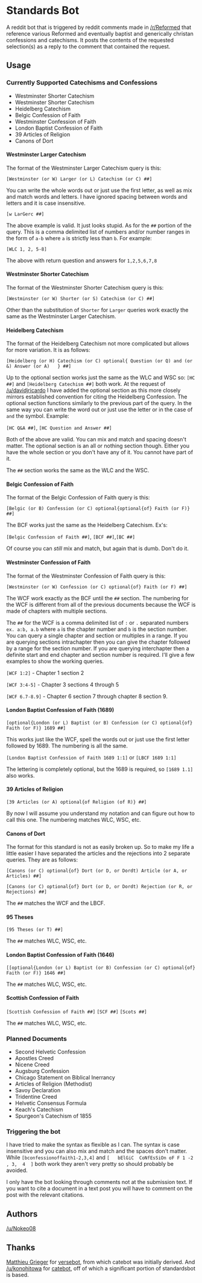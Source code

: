 # Standards Bot
A reddit bot that is triggered by reddit comments made in [/r/Reformed](https://www.reddit.com/r/reformed) that reference various Reformed and eventually baptist and generically christan confessions and catechisms. It posts the contents of the requested selection(s) as a reply to the comment that contained the request.

## Usage
### Currently Supported Catechisms and Confessions
* Westminster Shorter Catechism
* Westminster Shorter Catechism
* Heidelberg Catechism
* Belgic Confession of Faith
* Westminster Confession of Faith
* London Baptist Confession of Faith
* 39 Articles of Religion
* Canons of Dort

#### Westminster Larger Catechism

The format of the Westminster Larger Catechism query is this:

```[Westminster (or W) Larger (or L) Catechism (or C) ##]```

You can write the whole words out or just use the first letter, as well as mix and match words and letters. I have ignored spacing between words and letters and it is case insensitive.

```[w LarGerc ##]```

The above  example is valid. It just looks stupid. As for the ```##``` portion of the query. This is a comma delimited list of numbers and/or number ranges in the form of ```a-b``` where ```a``` is strictly less than ```b```. For example:

```[WLC 1, 2, 5-8]```

The above with return question and answers for ```1,2,5,6,7,8```

#### Westminster Shorter Catechism

The format of the Westminster Shorter Catechism query is this:

```[Westminster (or W) Shorter (or S) Catechism (or C) ##]```

Other than the substitution of ```Shorter``` for ```Larger``` queries work exactly the same as  the Westminster Larger Catechism.

#### Heidelberg Catechism

The format of the Heidelberg Catechism not more complicated but allows for more variation. It is as follows:

```[Heidelberg (or H) Catechism (or C) optional{ Question (or Q) and (or &) Answer (or A)   } ##]```

Up to the optional section works just the same as the WLC and WSC so: ```[HC ##]``` and ```[Heidelberg Catechism ##]``` both work. At the request of [/u/davidjricardo](http://reddit.com/u/davidjricardo) I have added the optional section as this more closely mirrors established convention for citing the Heidelberg Confession. The optional section functions similarly to the previous part of the query. In the same way you can write the word out or just use the letter or in the case of ```and``` the symbol. Example:

```[HC Q&A ##]```, ```[HC Question and Answer ##]```

Both of the above are valid. You can mix and match and spacing doesn't matter. The optional section is an all or nothing section though. Either you have the whole section or you don't have any of it. You cannot have part of it.

The ```##``` section works the same as the WLC and the WSC.

#### Belgic Confession of Faith

The format of the Belgic Confession of Faith query is this:

```[Belgic (or B) Confession (or C) optional{optional{of} Faith (or F)} ##]```

The BCF works just the same as the Heidelberg Catechism. Ex's:

```[Belgic Confession of Faith ##]```, ```[BCF ##]```,```[BC ##]```

Of course you can *still* mix and match, but again that is dumb. Don't do it.

#### Westminster Confession of Faith

The format of the Westminster Confession of Faith query is this:

```[Westminster (or W) Confession (or C) optional{of} Faith (or F) ##]```

The WCF work exactly as the BCF until the ```##``` section. The numbering for the WCF is different from all of the previous documents because the WCF is made of chapters with multiple sections.

The ```##``` for the WCF is a comma delimited list of ```:``` or ```.``` separated numbers ```ex. a:b, a.b``` where ```a``` is the chapter number and ```b``` is the section number. You can query a single chapter and section or multiples in a range. If you are querying sections intrachapter then you can give the chapter followed by a range for the section number. If you are querying interchapter then a definite start and end chapter and section number is required. I'll give a few examples to show the working queries.

```[WCF 1:2]``` - Chapter 1 section 2

```[WCF 3:4-5]``` - Chapter 3 sections 4 through 5

```[WCF 6.7-8.9]``` - Chapter 6 section 7 through chapter 8 section 9.

#### London Baptist Confession of Faith (1689)

```[optional{London (or L) Baptist (or B) Confession (or C) optional{of} Faith (or F)} 1689 ##]```

This works just like the WCF, spell the words out or just use the first letter followed by 1689. The numbering is all the same.

```[London Baptist Confession of Faith 1689 1:1]``` or ```[LBCF 1689 1:1]```

The lettering is completely optional, but the 1689 is required, so ```[1689 1.1]``` also works.

#### 39 Articles of Religion

```[39 Articles (or A) optional{of Religion (of R)} ##]```

By now I will assume you understand my notation and can figure out how to call this one. The numbering matches WLC, WSC, etc.

#### Canons of Dort

The format for this standard is not as easily broken up. So to make my life a little easier I have separated the articles and the rejections into 2 separate queries. They are as follows:

```[Canons (or C) optional{of} Dort (or D, or Dordt) Article (or A, or Articles) ##]```

```[Canons (or C) optional{of} Dort (or D, or Dordt) Rejection (or R, or Rejections) ##]```

The ```##``` matches the WCF and the LBCF.

#### 95 Theses

```[95 Theses (or T) ##]```

The ```##``` matches WLC, WSC, etc.

#### London Baptist Confession of Faith (1646)

```[[optional{London (or L) Baptist (or B) Confession (or C) optional{of} Faith (or F)} 1646 ##]```

The ```##``` matches WLC, WSC, etc.

#### Scottish Confession of Faith

```[Scottish Confession of Faith ##]```
```[SCF ##]```
```[Scots ##]```

The ```##``` matches WLC, WSC, etc.

### Planned Documents
* Second Helvetic Confession
* Apostles Creed
* Nicene Creed
* Augsburg Confession
* Chicago Statement on Biblical Inerrancy
* Articles of Religion (Methodist)
* Savoy Declaration
* Tridentine Creed
* Helvetic Consensus Formula
* Keach's Catechism
* Spurgeon's Catechism of 1855

### Triggering the bot
I have tried to make the syntax as flexible as I can. The syntax is case insensitive and you can also mix and match and the spaces don't matter. While ```[bconfessionoffaith1-2,3,4]``` and ```[   bElGiC  CoNfEsSiOn oF F 1 -2 , 3,  4  ]``` both work they aren't very pretty so should probably be avoided.

I only have the bot looking through comments not at the submission text. If you want to cite a document in a text post you will have to comment on the post with the relevant citations.

## Authors
[/u/Nokeo08](http://reddit.com/u/nokeo08)

## Thanks
[Matthieu Grieger](http://www.reddit.com/u/mgrieger) for [versebot](https://github.com/matthieugrieger/versebot), from which catebot was initially derived. And [/u/konohitowa](https://www.reddit.com/user/kono_hito_wa) for [catebot](https://github.com/konohitowa/catebot), off of which a significant portion of standardsbot is based.

